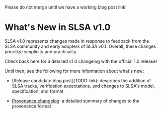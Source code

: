 Please do not merge until we have a working blog post link!

# What's New in SLSA v1.0

SLSA v1.0 represents changes made in response to feedback from the SLSA
community and early adopters of SLSA v0.1. Overall, these changes
prioritize simplicity and practicality.

Check back here for a detailed v1.0 changelog with the official 1.0 release! 

Until then, see the following for more information about what's new:

-  [Release candidate blog post](TODO link): describes the addition of SLSA
    tracks, verification expectations, and changes to SLSA's model,
    specification, and format

-  [Provenance changelog](https://slsa.dev/provenance/v1#v10-draft): a
    detailed summary of changes to the provenance format




